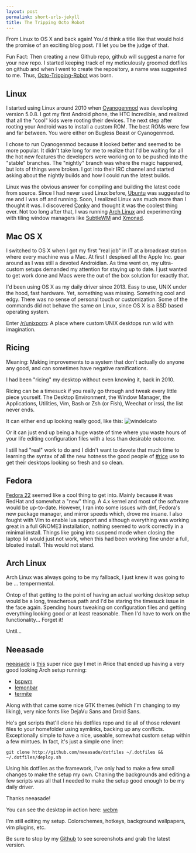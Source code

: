 ```yaml
---
layout: post
permalink: short-urls-jekyll
title: The Tripping Octo Robot
---
```


From Linux to OS X and back again! You'd think a title like that would
hold the promise of an exciting blog post. I'll let you be the judge of
that.
<!--more-->
Fun Fact: Then creating a new Github repo, github will suggest a name
for your new repo. I started keeping track of my meticulously groomed
dotfiles on github and when I went to create the repository, a name was
suggested to me. Thus, [Octo-Tripping-Robot](https://github.com/internaught/tripping-octo-robot) was born.

## Linux

I started using Linux around 2010 when 
[Cyanogenmod](http://www.cyanogenmod.org/) was developing 
version 5.0.8. I got my first Android phone, the HTC Incredible, and 
realized that all the "cool" kids were rooting their devices. The next 
step after rooting your Android was to install a custom ROM. The best 
ROMs were few and far between. You were either on Bugless Beast or 
Cyanogenmod.

I chose to run Cyanogenmod because it looked better and seemed to be
more popular. It didn't take long for me to realize that I'd be waiting
for all the hot new features the developers were working on to be
pushed into the "stable" branches. The "nightly" branch was where the
magic happened, but lots of things were broken. I got into their IRC
channel and started asking about the nightly builds and how I could run
the latest builds.

Linux was the obvious answer for compiling and building the latest code
from source. Since I had never used Linux before, 
[Ubuntu](http://www.ubuntu.com/) was suggested to me and I was off and
running. Soon, I realized Linux was much more than I thought it was. 
I discovered [Conky](http://conky.sourceforge.net/) and thought it was
the coolest thing ever. Not too long after that, I was running 
[Arch Linux](https://www.archlinux.org/) and experimenting with tiling
window managers like [SubtleWM](http://subtle.subforge.org/) and
[Xmonad](http://xmonad.org/).

## Mac OS X

I switched to OS X when I got my first "real job" in IT at a broadcast
station where every machine was a Mac. At first I despised all the 
Apple Inc. gear around as I was still a devoted Androidian. As time
went on, my ultra-custom setups demanded my attention for staying
up to date. I just wanted to get work done and Macs were the out of the
box solution for exactly that.

I'd been using OS X as my daily driver since 2013. Easy to use, UNIX
under the hood, fast hardware. Yet, something was missing. Something
cool and edgy. There was no sense of personal touch or customization.
Some of the commands did not behave the same on Linux, since OS X is a
BSD based operating system.

Enter [/r/unixporn](https://www.reddit.com/r/unixporn): A place where
custom UNIX desktops run wild with imagination.

## Ricing

Meaning: Making improvements to a system that don't actually do anyone
any good, and can sometimes have negative ramifications.

I had been "ricing" my desktop without even knowing it, back in 2010.

Ricing can be a timesuck if you really go through and tweak every
little piece yourself. The Desktop Environment, the Window Manager, the
Applications, Utilities, Vim, Bash or Zsh (or Fish), Weechat or irssi,
the list never ends. 

It can either end up looking really good, like this:
![windelcato](https://camo.githubusercontent.com/8595e3f06d3aba3dc4455fdeb623cb1dd3811d8d/68747470733a2f2f7261772e6769746875622e636f6d2f77696e64656c696361746f2f646f7466696c65732f6d61737465722f73637265656e73686f742e706e67)

Or it can just end up being a huge waste of time where you waste hours
of your life editing configuration files with a less than desirable
outcome.

I still had "real" work to do and I didn't want to devote that much time to learning the syntax of all the new hotness the good people of 
[#rice](https://rizon.net/) use to get their desktops looking so fresh and so clean.

## Fedora

[Fedora 22](https://getfedora.org/en/workstation/) seemed like a cool thing to get into. Mainly because it was RedHat and somewhat a "new" thing. A 4.x kernel and most of the software would be up-to-date.
However, I ran into some issues with dnf, Fedora's new package manager, and mirror speeds which, drove me insane. I also fought with Vim
to enable lua support and although everything was working great in a full GNOME3 installation, nothing seemed to work correctly in a minimal install. Things like
going into suspend mode when closing the laptop lid would just not work, when this had been working fine under a full, bloated install. This would not stand.

## Arch Linux

Arch Linux was always going to be my fallback, I just knew it was going to be ... tempermental.

Ontop of that getting to the point of having an actual working desktop setup would be a long, treacherous path and I'd be staring the timesuck issue in the face again. Spending hours tweaking on configuration files and getting everything looking good or at least reasonable. Then I'd have to
work on the functionality... Forget it! 

Until...

## Neeasade

[neeasade](http://neeasade.net/) is [this](https://github.com/neeasade/) super nice guy I met in #rice that ended up having a very good looking Arch setup running:

* [bspwm](https://github.com/baskerville/bspwm)
* [lemonbar](https://github.com/krypt-n/bar)
* [termite](https://github.com/thestinger/termite)

Along with that came some nice GTK themes (which I'm changing to my liking), very nice fonts like DejaVu Sans and Droid Sans.

He's got scripts that'll clone his dotfiles repo and tie all of those relevant files to your homefolder using symlinks, backing up any conflicts. Exceptionally simple to have a nice, useable, somewhat custom setup within a few mintues. In fact, it's just a simple one liner:

`git clone http://github.com/neeasade/dotfiles ~/.dotfiles && ~/.dotfiles/deploy.sh`

Using his dotfiles as the framework, I've only had to make a few small changes to make the setup my own. Chaning the backgrounds and editing a few scripts was all that I needed to make the setup good enough to be my daily driver.

Thanks neeasade!

You can see the desktop in action here: [webm](https://sr.ht/61e69.webm)

I'm still editing my setup. Colorschemes, hotkeys, background wallpapers, vim plugins, etc.

Be sure to stop by my [Github](https://github.com/internaught/tripping-octo-robot) to see 
screenshots and grab the latest version.

